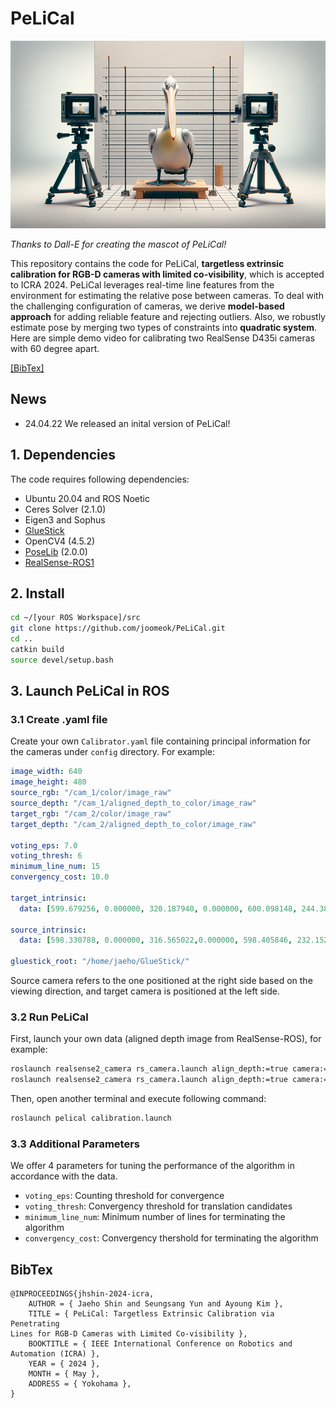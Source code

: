 # PeLiCal
<p>
   <img src="./rgbd-cal/assets/PeLiCal.png" width="600" height="300">
</p>
<p>
    <em>Thanks to Dall-E for creating the mascot of PeLiCal!</em>
</p>

This repository contains the code for PeLiCal, **targetless extrinsic calibration for RGB-D cameras with limited co-visibility**, which is accepted to ICRA 2024. PeLiCal leverages real-time line features from the environment for estimating the relative pose between cameras. To deal with the challenging configuration of cameras, we derive **model-based approach** for adding reliable feature and rejecting outliers. Also, we robustly estimate pose by merging two types of constraints into **quadratic system**. Here are simple demo video for calibrating two RealSense D435i cameras with 60 degree apart.





[[BibTex]](#bibtex)

## News
- 24.04.22 We released an inital version of PeLiCal! 

## 1. Dependencies
The code requires following dependencies:
- Ubuntu 20.04 and ROS Noetic
- Ceres Solver (2.1.0)
- Eigen3 and Sophus
- [GlueStick](https://github.com/cvg/GlueStick) 
- OpenCV4 (4.5.2)
- [PoseLib](https://github.com/PoseLib/PoseLib) (2.0.0)
- [RealSense-ROS1](https://github.com/IntelRealSense/realsense-ros/tree/ros1-legacy)
## 2. Install

```bash
cd ~/[your ROS Workspace]/src
git clone https://github.com/joomeok/PeLiCal.git
cd ..
catkin build
source devel/setup.bash
```

## 3. Launch PeLiCal in ROS
### 3.1 Create .yaml file
Create your own `Calibrator.yaml` file containing principal information for the cameras under `config` directory. For example:
```yaml
image_width: 640
image_height: 480
source_rgb: "/cam_1/color/image_raw"
source_depth: "/cam_1/aligned_depth_to_color/image_raw"
target_rgb: "/cam_2/color/image_raw"
target_depth: "/cam_2/aligned_depth_to_color/image_raw"

voting_eps: 7.0
voting_thresh: 6
minimum_line_num: 15
convergency_cost: 10.0

target_intrinsic: 
  data: [599.679256, 0.000000, 320.187940, 0.000000, 600.098148, 244.389703,0,0,1]

source_intrinsic:
  data: [598.330788, 0.000000, 316.565022,0.000000, 598.405846, 232.152461,0,0,1]

gluestick_root: "/home/jaeho/GlueStick/"
```

Source camera refers to the one positioned at the right side based on the viewing direction, and target camera is positioned at the left side.


### 3.2 Run PeLiCal
First, launch your own data (aligned depth image from RealSense-ROS), for example:

```bash
roslaunch realsense2_camera rs_camera.launch align_depth:=true camera:=cam_1 serial_no:=<serial number of the first camera>
roslaunch realsense2_camera rs_camera.launch align_depth:=true camera:=cam_2 serial_no:=<serial number of the second camera>
```
Then, open another terminal and execute following command:


```bash
roslaunch pelical calibration.launch
```
### 3.3 Additional Parameters
We offer 4 parameters for tuning the performance of the algorithm in accordance with the data.
 - `voting_eps`: Counting threshold for convergence 
 - `voting_thresh`: Convergency threshold for translation candidates
 - `minimum_line_num`: Minimum number of lines for terminating the algorithm
 - `convergency_cost`: Convergency thershold for terminating the algorithm

## BibTex
```
@INPROCEEDINGS{jhshin-2024-icra,  
    AUTHOR = { Jaeho Shin and Seungsang Yun and Ayoung Kim },  
    TITLE = { PeLiCal: Targetless Extrinsic Calibration via Penetrating
Lines for RGB-D Cameras with Limited Co-visibility },  
    BOOKTITLE = { IEEE International Conference on Robotics and Automation (ICRA) },  
    YEAR = { 2024 },  
    MONTH = { May },  
    ADDRESS = { Yokohama },  
}
```

